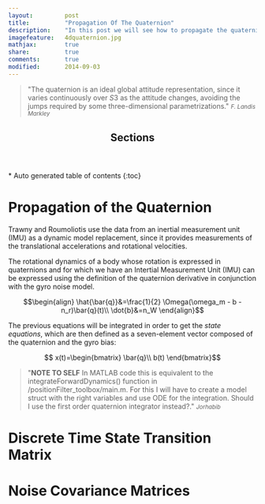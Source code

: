 ```yaml
---
layout: 		post
title:  		"Propagation Of The Quaternion"
description:    "In this post we will see how to propagate the quaternion, the discrete time state transition and noise covariance matrix before passing to the Kalman Filter propagation equations as done by Trawny N. and Roumeliotis S."
imagefeature: 	4dquaternion.jpg
mathjax: 		true
share: 			true
comments: 		true
modified: 		2014-09-03
---
```


>&quot;The quaternion is an ideal global attitude representation, since it varies continuously over $S3$ as the attitude changes, avoiding the jumps required by some three-dimensional parametrizations.&quot;
><small><cite title="F. Landis Markley">F. Landis Markley</cite></small>

<section>
  <header>
    <h1 >Sections</h1>
  </header>
<div id="drawer" markdown="1">
*  Auto generated table of contents
{:toc}
</div>
</section>


# Propagation of the Quaternion

Trawny and Roumoliotis use the data from an inertial measurement unit (IMU) as a dynamic model replacement, since it provides measurements of the translational accelerations and rotational velocities. 

The rotational dynamics of a body whose rotation is expressed in quaternions and for which we have an Intertial Measurement Unit (IMU) can be expressed using the definition of the quaternion derivative in conjunction with the gyro noise model. 

$$\begin{align}
\hat{\bar{q}}&=\frac{1}{2} \Omega(\omega_m - b - n_r)\bar{q}(t)\\
\dot{b}&=n_W
\end{align}$$

The previous equations will be integrated in order to get the *state equations*, which are then defined as a seven-element vector composed of the quaternion and the gyro bias:

$$
x(t)=\begin{bmatrix}
\bar{q}\\
b(t)
\end{bmatrix}$$

>&quot;**NOTE TO SELF** In MATLAB code this is equivalent to the integrateForwardDynamics() function in /positionFilter_toolbox/main.m. For this I will have to create a model struct with the right variables and use ODE for the integration. Should I use the first order quaternion integrator instead?.&quot;
><small><cite title="Jorhabib">Jorhabib</cite></small>


# Discrete Time State Transition Matrix

# Noise Covariance Matrices

